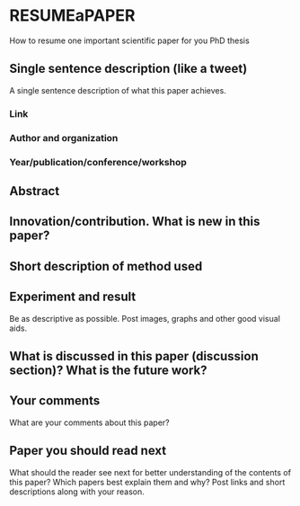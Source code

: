 # RESUMEaPAPER
How to resume one important scientific paper for you PhD thesis

## Single sentence description (like a tweet)

A single sentence description of what this paper achieves.

### Link

### Author and organization

### Year/publication/conference/workshop

## Abstract

## Innovation/contribution. What is new in this paper?

## Short description of method used

## Experiment and result

Be as descriptive as possible. Post images, graphs and other good visual aids.

## What is discussed in this paper (discussion section)? What is the future work?

## Your comments

What are your comments about this paper?

## Paper you should read next

What should the reader see next for better understanding of the contents of this paper? Which papers best explain them and why? Post links and short descriptions along with your reason.

